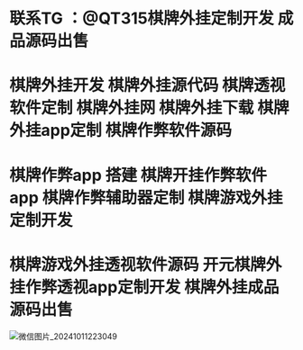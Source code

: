 # 联系TG ：@QT315棋牌外挂定制开发 成品源码出售
# 棋牌外挂开发 棋牌外挂源代码 棋牌透视软件定制 棋牌外挂网 棋牌外挂下载 棋牌外挂app定制 棋牌作弊软件源码
# 棋牌作弊app 搭建 棋牌开挂作弊软件app 棋牌作弊辅助器定制 棋牌游戏外挂定制开发
# 棋牌游戏外挂透视软件源码 开元棋牌外挂作弊透视app定制开发 棋牌外挂成品源码出售
![微信图片_20241011223049](https://github.com/user-attachments/assets/d82d243f-2227-497e-b802-2f7751847072)


